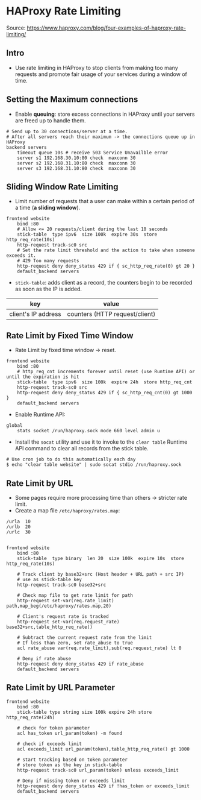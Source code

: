 # HAProxy Rate Limiting

Source: https://www.haproxy.com/blog/four-examples-of-haproxy-rate-limiting/

## Intro

- Use rate limiting in HAProxy to stop clients from making too many requests and promote fair usage of your services during a window of time.

## Setting the Maximum connections

- Enable **queuing**: store excess connections in HAProxy until your servers are freed up to handle them.

```
# Send up to 30 connections/server at a time.
# After all servers reach their maximum -> the connections queue up in HAProxy
backend servers
    timeout queue 10s # receive 503 Service Unavailble error
    server s1 192.168.30.10:80 check  maxconn 30
    server s2 192.168.31.10:80 check  maxconn 30
    server s3 192.168.31.10:80 check  maxconn 30
```

## Sliding Window Rate Limiting

- Limit number of requests that a user can make within a certain period of a time (**a sliding window**).

```
frontend website
    bind :80
    # Allow <= 20 requests/client during the last 10 seconds
    stick-table  type ipv6  size 100k  expire 30s  store http_req_rate(10s)
    http-request track-sc0 src
    # Set the rate limit threshold and the action to take when someone exceeds it.
    # 429 Too many requests
    http-request deny deny_status 429 if { sc_http_req_rate(0) gt 20 }
    default_backend servers
```

- `stick-table`: adds client as a record, the counters begin to be recorded as soon as the IP is added.

| key                 | value                          |
| ------------------- | ------------------------------ |
| client's IP address | counters (HTTP request/client) |


## Rate Limit by Fixed Time Window

- Rate Limit by fixed time window -> reset.

```
frontend website
    bind :80
    # http_req_cnt increments forever until reset (use Runtime API) or until the expiration is hit
    stick-table  type ipv6  size 100k  expire 24h  store http_req_cnt
    http-request track-sc0 src
    http-request deny deny_status 429 if { sc_http_req_cnt(0) gt 1000 }
    default_backend servers
```

- Enable Runtime API:

```
global
    stats socket /run/haproxy.sock mode 660 level admin u
```

- Install the `socat` utility and use it to invoke to the `clear table` Runtime API command to clear all records from the stick table.

```
# Use cron job to do this automatically each day
$ echo "clear table website" | sudo socat stdio /run/haproxy.sock
```

## Rate Limit by URL

- Some pages require more processing time than others -> stricter rate limit.
- Create a map file `/etc/haproxy/rates.map`:

```
/urla  10
/urlb  20
/urlc  30
```

```

frontend website
    bind :80
    stick-table  type binary  len 20  size 100k  expire 10s  store http_req_rate(10s)

    # Track client by base32+src (Host header + URL path + src IP)
    # use as stick-table key
    http-request track-sc0 base32+src

    # Check map file to get rate limit for path
    http-request set-var(req.rate_limit)  path,map_beg(/etc/haproxy/rates.map,20)

    # Client's request rate is tracked
    http-request set-var(req.request_rate)  base32+src,table_http_req_rate()

    # Subtract the current request rate from the limit
    # If less than zero, set rate_abuse to true
    acl rate_abuse var(req.rate_limit),sub(req.request_rate) lt 0

    # Deny if rate abuse
    http-request deny deny_status 429 if rate_abuse
    default_backend servers
```

## Rate Limit by URL Parameter

```
frontend website
    bind :80
    stick-table type string size 100k expire 24h store http_req_rate(24h)

    # check for token parameter
    acl has_token url_param(token) -m found

    # check if exceeds limit
    acl exceeds_limit url_param(token),table_http_req_rate() gt 1000

    # start tracking based on token parameter
    # store token as the key in stick-table
    http-request track-sc0 url_param(token) unless exceeds_limit

    # Deny if missing token or exceeds limit
    http-request deny deny_status 429 if !has_token or exceeds_limit
    default_backend servers
```
